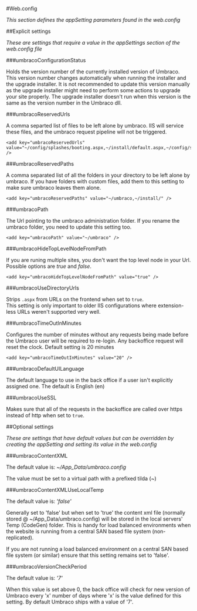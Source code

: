 #Web.config

_This section defines the appSetting parameters found in the web.config_

##Explicit settings

_These are settings that require a value in the appSettings section of the web.config file_

###umbracoConfigurationStatus

Holds the version number of the currently installed version of Umbraco. This version number changes automatically when running the installer and the upgrade installer. It is not recommended to update this version manually as the upgrade installer might need to perform some actions to upgrade your site properly. The upgrade installer doesn't run when this version is the same as the version number in the Umbraco dll.

###umbracoReservedUrls

A comma separted list of files to be left alone by umbraco.  IIS will service these files, and the umbraco request pipeline will not be triggered.  

    <add key="umbracoReservedUrls" value="~/config/splashes/booting.aspx,~/install/default.aspx,~/config/splashes/noNodes.aspx,~/VSEnterpriseHelper.axd" />

###umbracoReservedPaths

A comma separated list of all the folders in your directory to be left alone by umbraco.  If you have folders with custom files, add them to this setting to make sure umbraco leaves them alone.

    <add key="umbracoReservedPaths" value="~/umbraco,~/install/" />

###umbracoPath

The Url pointing to the umbraco administration folder.  If you rename the umbraco folder, you need to update this setting too.

    <add key="umbracoPath" value="~/umbraco" />

###umbracoHideTopLevelNodeFromPath

If you are runing multiple sites, you don't want the top level node in your Url.  Possible options are _true_ and _false_.

    <add key="umbracoHideTopLevelNodeFromPath" value="true" />

###umbracoUseDirectoryUrls

Strips `.aspx` from URLs on the frontend when set to `true`.  
This setting is only important to older IIS configurations where extension-less URLs weren't supported very well.

###umbracoTimeOutInMinutes

Configures the number of minutes without any requests being made before the Umbraco user will be required to re-login. Any backoffice request will reset the clock. Default setting is 20 minutes

    <add key="umbracoTimeOutInMinutes" value="20" />

###umbracoDefaultUILanguage

The default language to use in the back office if a user isn't explicitly assigned one. The default is English (en)

###umbracoUseSSL

Makes sure that all of the requests in the backoffice are called over https instead of http when set to `true`.

##Optional settings

_These are settings that have default values but can be overridden by creating the appSetting and setting its value in the web.config_

###umbracoContentXML

The default value is:
*~/App_Data/umbraco.config*

The value must be set to a virtual path with a prefixed tilda (~)

###umbracoContentXMLUseLocalTemp

The default value is:
*'false'*

Generally set to 'false' but when set to 'true' the content xml file (normally stored @ ~/App_Data/umbraco.config) will be stored in the local servers' Temp (CodeGen) folder. This is handy for load balanced environments when the website is running from a central SAN based file system (non-replicated). 

If you are not running a load balanced environment on a central SAN based file system (or similar) ensure that this setting remains set to 'false'.

###umbracoVersionCheckPeriod

The default value is:
*'7'*

When this value is set above 0, the back office will check for new version of Umbraco every 'x' number of days where 'x' is the value defined for this setting. By default Umbraco ships with a value of '7'.
